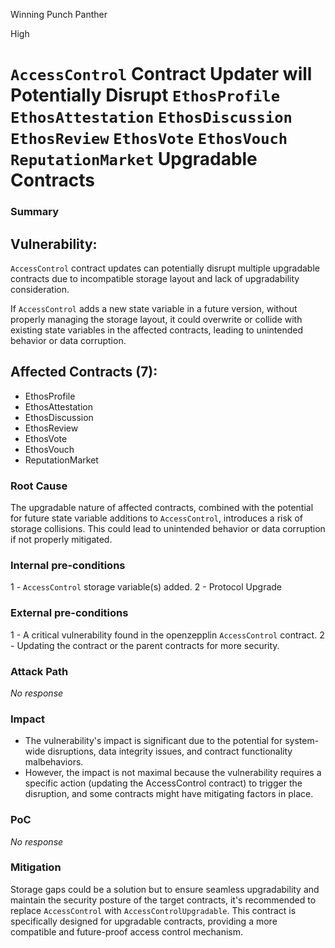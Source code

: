 Winning Punch Panther

High

# `AccessControl` Contract Updater will Potentially Disrupt `EthosProfile` `EthosAttestation` `EthosDiscussion` `EthosReview` `EthosVote` `EthosVouch` `ReputationMarket` Upgradable Contracts

### Summary

## Vulnerability: 
`AccessControl` contract updates can potentially disrupt multiple upgradable contracts due to incompatible storage layout and lack of upgradability consideration.

If `AccessControl` adds a new state variable in a future version, without properly managing the storage layout, it could overwrite or collide with existing state variables in the affected contracts, leading to unintended behavior or data corruption.
## Affected Contracts (7):
- EthosProfile
- EthosAttestation
- EthosDiscussion
- EthosReview
- EthosVote
- EthosVouch
- ReputationMarket

### Root Cause

The upgradable nature of affected contracts, combined with the potential for future state variable additions to `AccessControl`, introduces a risk of storage collisions. This could lead to unintended behavior or data corruption if not properly mitigated.

### Internal pre-conditions

1 - `AccessControl` storage variable(s) added.
2 - Protocol Upgrade

### External pre-conditions

1 - A critical vulnerability found in the openzepplin `AccessControl` contract.
2 - Updating the contract or the parent contracts for more security.

### Attack Path

_No response_

### Impact

- The vulnerability's impact is significant due to the potential for system-wide disruptions, data integrity issues, and contract functionality malbehaviors.
- However, the impact is not maximal because the vulnerability requires a specific action (updating the AccessControl contract) to trigger the disruption, and some contracts might have mitigating factors in place.

### PoC

_No response_

### Mitigation

Storage gaps could be a solution but to ensure seamless upgradability and maintain the security posture of the target contracts, it's recommended to replace `AccessControl` with `AccessControlUpgradable`. This contract is specifically designed for upgradable contracts, providing a more compatible and future-proof access control mechanism.